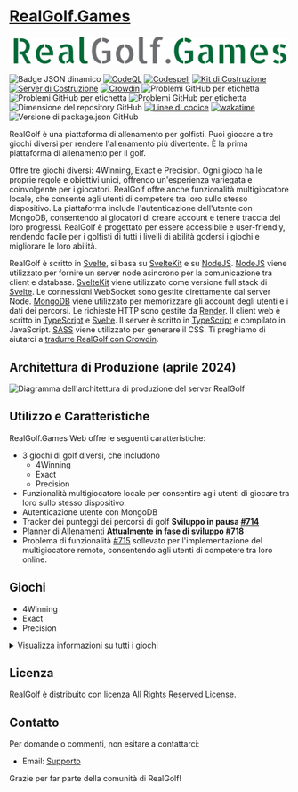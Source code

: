 # [RealGolf.Games](https://realgolf.games)

![Banner di RealGolf.Games](https://raw.githubusercontent.com/realgolf/web/main/img/logo_banner.PNG)

![Badge JSON dinamico](https://img.shields.io/badge/dynamic/json?url=https%3A%2F%2Frender-deploy-status-vwj3.onrender.com%2Fsrv-cn12obocmk4c73di1vg0&query=status&style=flat-square&logo=render&label=Render) [![CodeQL](https://github.com/realgolf/Golf/actions/workflows/github-code-scanning/codeql/badge.svg)](https://github.com/realgolf/Golf/actions/workflows/github-code-scanning/codeql) [![Codespell](https://github.com/realgolf/Golf/actions/workflows/codespell.yml/badge.svg?branch=main)](https://github.com/realgolf/Golf/actions/workflows/codespell.yml) [![Kit di Costruzione](https://github.com/realgolf/Golf/actions/workflows/kit.yml/badge.svg)](https://github.com/realgolf/Golf/actions/workflows/kit.yml) [![Server di Costruzione](https://github.com/realgolf/Golf/actions/workflows/server.yml/badge.svg)](https://github.com/realgolf/Golf/actions/workflows/server.yml) [![Crowdin](https://badges.crowdin.net/realgolf/localized.svg)](https://crowdin.com/project/realgolf) ![Problemi GitHub per etichetta](https://img.shields.io/github/issues/realgolf/Golf/feature) ![Problemi GitHub per etichetta](https://img.shields.io/github/issues/realgolf/Golf/bug) ![Problemi GitHub per etichetta](https://img.shields.io/github/issues/realgolf/Golf/game) ![Dimensione del repository GitHub](https://img.shields.io/github/repo-size/realgolf/Golf) [![Linee di codice](https://tokei.rs/b1/github/realgolf/Golf)](https://github.com/XAMPPRocky/tokei) [![wakatime](https://wakatime.com/badge/github/realgolf/web.svg)](https://wakatime.com/badge/github/realgolf/web) ![Versione di package.json GitHub](https://img.shields.io/github/package-json/v/realgolf/Golf)

RealGolf è una piattaforma di allenamento per golfisti. Puoi giocare a tre giochi diversi per rendere l'allenamento più divertente. È la prima piattaforma di allenamento per il golf.

Offre tre giochi diversi: 4Winning, Exact e Precision. Ogni gioco ha le proprie regole e obiettivi unici, offrendo un'esperienza variegata e coinvolgente per i giocatori. RealGolf offre anche funzionalità multigiocatore locale, che consente agli utenti di competere tra loro sullo stesso dispositivo. La piattaforma include l'autenticazione dell'utente con MongoDB, consentendo ai giocatori di creare account e tenere traccia dei loro progressi. RealGolf è progettato per essere accessibile e user-friendly, rendendo facile per i golfisti di tutti i livelli di abilità godersi i giochi e migliorare le loro abilità.

RealGolf è scritto in [Svelte](https://svelte.dev), si basa su [SvelteKit](https://kit.svelte.dev) e su [NodeJS](https://nodejs.org/en). [NodeJS](https:://nodejs.org/en) viene utilizzato per fornire un server node asincrono per la comunicazione tra client e database. [SvelteKit](https://kit.svelte.dev) viene utilizzato come versione full stack di [Svelte](https://svelte.dev). Le connessioni WebSocket sono gestite direttamente dal server Node. [MongoDB](https://www.mongodb.com/) viene utilizzato per memorizzare gli account degli utenti e i dati dei percorsi. Le richieste HTTP sono gestite da [Render](https://render.com). Il client web è scritto in [TypeScript](https://www.typescriptlang.org/) e [Svelte](https://svelte.dev). Il server è scritto in [TypeScript](https://www.typescriptlang.org/) e compilato in JavaScript. [SASS](https://sass-lang.com/) viene utilizzato per generare il CSS. Ti preghiamo di aiutarci a [tradurre RealGolf con Crowdin](https://crowdin.com/project/realgolf).

## Architettura di Produzione (aprile 2024)

![Diagramma dell'architettura di produzione del server RealGolf](https://raw.githubusercontent.com/realgolf/Golf/main/img/architecture.png)

## Utilizzo e Caratteristiche

RealGolf.Games Web offre le seguenti caratteristiche:

- 3 giochi di golf diversi, che includono
  - 4Winning
  - Exact
  - Precision
- Funzionalità multigiocatore locale per consentire agli utenti di giocare tra loro sullo stesso dispositivo.
- Autenticazione utente con MongoDB
- Tracker dei punteggi dei percorsi di golf **Sviluppo in pausa [#714](https://github.com/realgolf/Golf/issues/714)**
- Planner di Allenamenti **Attualmente in fase di sviluppo [#718](https://github.com/realgolf/Golf/issues/718)**
- Problema di funzionalità [#715](https://github.com/realgolf/Golf/issues/715) sollevato per l'implementazione del multigiocatore remoto, consentendo agli utenti di competere tra loro online.

## Giochi

- 4Winning
- Exact
- Precision

<details>
  <summary>Visualizza informazioni su tutti i giochi</summary>

### 4Winning

In 4Winning, l'obiettivo è connettere strategicamente quattro pezzi in fila. La nostra versione del gioco presenta una tavola più grande rispetto alla disposizione standard 4x4, con 8 colonne e 9 righe. Le colonne aggiuntive su ogni lato introducono una sfida: i giocatori devono colpire una distanza specifica all'interno della deviazione laterale. Questo aspetto diventa più pronunciato in modalità Argento e superiori, aggiungendo complessità e richiedendo ai giocatori di considerare attentamente le loro mosse.

![Gioco 4Winning](https://raw.githubusercontent.com/realgolf/Golf/main/img/4Winning.png)

### Exact

Exact è un gioco in cui l'obiettivo è colpire 100 o meno segnando il maggior numero di punti. I giocatori guadagnano punti in base ai seguenti criteri: Raggiungere esattamente 100 metri premia 5 punti, colpire multipli di dieci guadagna 3 punti, i numeri con cifre ripetute segnano 2 punti. Inoltre, colpire la stessa riga raddoppia i punti guadagnati. Tuttavia, qualsiasi altro numero che superi 100 o scenda sotto 5 comporta una deduzione di 1 punto. Ogni altro numero compreso tra 5 e 100 segna 1 punto. La sfida consiste nel bilanciare la precisione con la massimizzazione dei punti per ottenere il punteggio più alto.

![Gioco Exact](https://raw.githubusercontent.com/realgolf/Golf/main/img/Exact.png)

### Precision

Precision è un gioco in cui l'obiettivo è avvicinarsi il più possibile ai bersagli. Per ogni metro che manchi il bersaglio, riceverai una deduzione di un punto. Il vincitore del gioco è il giocatore con il punteggio più alto alla fine. Il gioco si conclude quando solo un giocatore ha punti rimanenti. È possibile osservare la distanza che devi tirare e la squadra attuale, insieme ai punti rimanenti per ciascuna squadra.

![Gioco Precision](https://raw.githubusercontent.com/realgolf/Golf/main/img/Precision.png)

</details>

## Licenza

RealGolf è distribuito con licenza [All Rights Reserved License](LICENSE.md).

## Contatto

Per domande o commenti, non esitare a contattarci:

- Email: [Supporto](mailto:support@realgolf.games)

Grazie per far parte della comunità di RealGolf!
